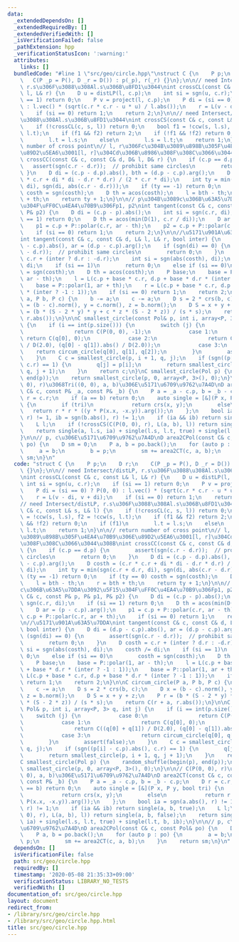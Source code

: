 ```yaml
---
data:
  _extendedDependsOn: []
  _extendedRequiredBy: []
  _extendedVerifiedWith: []
  _isVerificationFailed: false
  _pathExtension: hpp
  _verificationStatusIcon: ':warning:'
  attributes:
    links: []
  bundledCode: "#line 1 \"src/geo/circle.hpp\"\nstruct C {\n    P p;\n    D r;\n \
    \   C(P _p = P(), D _r = D()) : p(_p), r(_r) {}\n};\n\n// need Intersect/distLP,\
    \ r.s\u306F\u3088\u308Al.s\u306B\u8FD1\u3044\nint crossCL(const C& c, const L&\
    \ l, L& r) {\n    D u = distLP(l, c.p);\n    int si = sgn(u, c.r);\n    if (si\
    \ == 1) return 0;\n    P v = project(l, c.p);\n    P di = (si == 0) ? P(0, 0)\
    \ : l.vec() * (sqrt(c.r * c.r - u * u) / l.abs());\n    r = L(v - di, v + di);\n\
    \    if (si == 0) return 1;\n    return 2;\n}\n\n// need Intersect/distLP, r.s\u306F\
    \u3088\u308Al.s\u306B\u8FD1\u3044\nint crossCS(const C& c, const L& s, L& l) {\n\
    \    if (!crossCL(c, s, l)) return 0;\n    bool f1 = !ccw(s, l.s), f2 = !ccw(s,\
    \ l.t);\n    if (f1 && f2) return 2;\n    if (!f1 && !f2) return 0;\n    if (f1)\n\
    \        l.t = l.s;\n    else\n        l.s = l.t;\n    return 1;\n}\n\n// return\
    \ number of cross point\n// l, r\u306Fc\u304B\u3089\u898B\u305F\u4EA4\u70B9\u306E\
    \u89D2\u5EA6\u3001[l, r]\u304Cd\u306B\u8986\u308F\u308C\u3066\u3044\u308B\nint\
    \ crossCC(const C& c, const C& d, D& l, D& r) {\n    if (c.p == d.p) {\n     \
    \   assert(sgn(c.r - d.r));  // prohibit same circles\n        return 0;\n   \
    \ }\n    D di = (c.p - d.p).abs(), bth = (d.p - c.p).arg();\n    D costh = (c.r\
    \ * c.r + di * di - d.r * d.r) / (2 * c.r * di);\n    int ty = min(sgn(c.r + d.r,\
    \ di), sgn(di, abs(c.r - d.r)));\n    if (ty == -1) return 0;\n    if (ty == 0)\
    \ costh = sgn(costh);\n    D th = acos(costh);\n    l = bth - th;\n    r = bth\
    \ + th;\n    return ty + 1;\n}\n\n// p\u304B\u3089c\u306B\u63A5\u7DDA\u3092\u5F15\
    \u304F\uFF0C\u4EA4\u70B9\u306Fp1, p2\nint tangent(const C& c, const P& p, P& p1,\
    \ P& p2) {\n    D di = (c.p - p).abs();\n    int si = sgn(c.r, di);\n    if (si\
    \ == 1) return 0;\n    D th = acos(min(D(1), c.r / di));\n    D ar = (p - c.p).arg();\n\
    \    p1 = c.p + P::polar(c.r, ar - th);\n    p2 = c.p + P::polar(c.r, ar + th);\n\
    \    if (si == 0) return 1;\n    return 2;\n}\n\n//\u5171\u901A\u63A5\u7DDA\n\
    int tangent(const C& c, const C& d, L& l, L& r, bool inter) {\n    D di = (d.p\
    \ - c.p).abs(), ar = (d.p - c.p).arg();\n    if (sgn(di) == 0) {\n        assert(sgn(c.r\
    \ - d.r));  // prohibit same circles\n        return 0;\n    }\n    D costh =\
    \ c.r + (inter ? d.r : -d.r);\n    int si = sgn(abs(costh), di);\n    costh /=\
    \ di;\n    if (si == 1)\n        return 0;\n    else if (si == 0)\n        costh\
    \ = sgn(costh);\n    D th = acos(costh);\n    P base;\n    base = P::polar(1,\
    \ ar - th);\n    l = L(c.p + base * c.r, d.p + base * d.r * (inter ? -1 : 1));\n\
    \    base = P::polar(1, ar + th);\n    r = L(c.p + base * c.r, d.p + base * d.r\
    \ * (inter ? -1 : 1));\n    if (si == 0) return 1;\n    return 2;\n}\n\nC circum_circle(P\
    \ a, P b, P c) {\n    b -= a;\n    c -= a;\n    D s = 2 * crs(b, c);\n    D x\
    \ = (b - c).norm(), y = c.norm(), z = b.norm();\n    D S = x + y + z;\n    P r\
    \ = (b * (S - 2 * y) * y + c * z * (S - 2 * z)) / (s * s);\n    return C(r + a,\
    \ r.abs());\n}\n\nC smallest_circle(const Pol& p, int i, array<P, 3> q, int j)\
    \ {\n    if (i == int(p.size())) {\n        switch (j) {\n            case 0:\n\
    \                return C(P(0, 0), -1);\n            case 1:\n               \
    \ return C(q[0], 0);\n            case 2:\n                return C((q[0] + q[1])\
    \ / D(2.0), (q[0] - q[1]).abs() / D(2.0));\n            case 3:\n            \
    \    return circum_circle(q[0], q[1], q[2]);\n        }\n        assert(false);\n\
    \    }\n    C c = smallest_circle(p, i + 1, q, j);\n    if (sgn((p[i] - c.p).abs(),\
    \ c.r) == 1) {\n        q[j] = p[i];\n        return smallest_circle(p, i + 1,\
    \ q, j + 1);\n    }\n    return c;\n}\nC smallest_circle(Pol p) {\n    random_shuffle(begin(p),\
    \ end(p));\n    return smallest_circle(p, 0, array<P, 3>(), 0);\n}\n\n// C(P(0,\
    \ 0), r)\u3068Tri((0, 0), a, b)\u306E\u5171\u6709\u9762\u7A4D\nD area2CT(const\
    \ C& c, const P& _a, const P& _b) {\n    P a = _a - c.p, b = _b - c.p;\n    D\
    \ r = c.r;\n    if (a == b) return 0;\n    auto single = [&](P x, P y, bool tri)\
    \ {\n        if (tri)\n            return crs(x, y);\n        else\n         \
    \   return r * r * ((y * P(x.x, -x.y)).arg());\n    };\n    bool ia = sgn(a.abs(),\
    \ r) != 1, ib = sgn(b.abs(), r) != 1;\n    if (ia && ib) return single(a, b, true);\n\
    \    L l;\n    if (!crossCS(C(P(0, 0), r), L(a, b), l)) return single(a, b, false);\n\
    \    return single(a, l.s, ia) + single(l.s, l.t, true) + single(l.t, b, ib);\n\
    }\n\n// p, c\u306E\u5171\u6709\u9762\u7A4D\nD area2CPol(const C& c, const Pol&\
    \ po) {\n    D sm = 0;\n    P a, b = po.back();\n    for (auto p : po) {\n   \
    \     a = b;\n        b = p;\n        sm += area2CT(c, a, b);\n    }\n    return\
    \ sm;\n}\n"
  code: "struct C {\n    P p;\n    D r;\n    C(P _p = P(), D _r = D()) : p(_p), r(_r)\
    \ {}\n};\n\n// need Intersect/distLP, r.s\u306F\u3088\u308Al.s\u306B\u8FD1\u3044\
    \nint crossCL(const C& c, const L& l, L& r) {\n    D u = distLP(l, c.p);\n   \
    \ int si = sgn(u, c.r);\n    if (si == 1) return 0;\n    P v = project(l, c.p);\n\
    \    P di = (si == 0) ? P(0, 0) : l.vec() * (sqrt(c.r * c.r - u * u) / l.abs());\n\
    \    r = L(v - di, v + di);\n    if (si == 0) return 1;\n    return 2;\n}\n\n\
    // need Intersect/distLP, r.s\u306F\u3088\u308Al.s\u306B\u8FD1\u3044\nint crossCS(const\
    \ C& c, const L& s, L& l) {\n    if (!crossCL(c, s, l)) return 0;\n    bool f1\
    \ = !ccw(s, l.s), f2 = !ccw(s, l.t);\n    if (f1 && f2) return 2;\n    if (!f1\
    \ && !f2) return 0;\n    if (f1)\n        l.t = l.s;\n    else\n        l.s =\
    \ l.t;\n    return 1;\n}\n\n// return number of cross point\n// l, r\u306Fc\u304B\
    \u3089\u898B\u305F\u4EA4\u70B9\u306E\u89D2\u5EA6\u3001[l, r]\u304Cd\u306B\u8986\
    \u308F\u308C\u3066\u3044\u308B\nint crossCC(const C& c, const C& d, D& l, D& r)\
    \ {\n    if (c.p == d.p) {\n        assert(sgn(c.r - d.r));  // prohibit same\
    \ circles\n        return 0;\n    }\n    D di = (c.p - d.p).abs(), bth = (d.p\
    \ - c.p).arg();\n    D costh = (c.r * c.r + di * di - d.r * d.r) / (2 * c.r *\
    \ di);\n    int ty = min(sgn(c.r + d.r, di), sgn(di, abs(c.r - d.r)));\n    if\
    \ (ty == -1) return 0;\n    if (ty == 0) costh = sgn(costh);\n    D th = acos(costh);\n\
    \    l = bth - th;\n    r = bth + th;\n    return ty + 1;\n}\n\n// p\u304B\u3089\
    c\u306B\u63A5\u7DDA\u3092\u5F15\u304F\uFF0C\u4EA4\u70B9\u306Fp1, p2\nint tangent(const\
    \ C& c, const P& p, P& p1, P& p2) {\n    D di = (c.p - p).abs();\n    int si =\
    \ sgn(c.r, di);\n    if (si == 1) return 0;\n    D th = acos(min(D(1), c.r / di));\n\
    \    D ar = (p - c.p).arg();\n    p1 = c.p + P::polar(c.r, ar - th);\n    p2 =\
    \ c.p + P::polar(c.r, ar + th);\n    if (si == 0) return 1;\n    return 2;\n}\n\
    \n//\u5171\u901A\u63A5\u7DDA\nint tangent(const C& c, const C& d, L& l, L& r,\
    \ bool inter) {\n    D di = (d.p - c.p).abs(), ar = (d.p - c.p).arg();\n    if\
    \ (sgn(di) == 0) {\n        assert(sgn(c.r - d.r));  // prohibit same circles\n\
    \        return 0;\n    }\n    D costh = c.r + (inter ? d.r : -d.r);\n    int\
    \ si = sgn(abs(costh), di);\n    costh /= di;\n    if (si == 1)\n        return\
    \ 0;\n    else if (si == 0)\n        costh = sgn(costh);\n    D th = acos(costh);\n\
    \    P base;\n    base = P::polar(1, ar - th);\n    l = L(c.p + base * c.r, d.p\
    \ + base * d.r * (inter ? -1 : 1));\n    base = P::polar(1, ar + th);\n    r =\
    \ L(c.p + base * c.r, d.p + base * d.r * (inter ? -1 : 1));\n    if (si == 0)\
    \ return 1;\n    return 2;\n}\n\nC circum_circle(P a, P b, P c) {\n    b -= a;\n\
    \    c -= a;\n    D s = 2 * crs(b, c);\n    D x = (b - c).norm(), y = c.norm(),\
    \ z = b.norm();\n    D S = x + y + z;\n    P r = (b * (S - 2 * y) * y + c * z\
    \ * (S - 2 * z)) / (s * s);\n    return C(r + a, r.abs());\n}\n\nC smallest_circle(const\
    \ Pol& p, int i, array<P, 3> q, int j) {\n    if (i == int(p.size())) {\n    \
    \    switch (j) {\n            case 0:\n                return C(P(0, 0), -1);\n\
    \            case 1:\n                return C(q[0], 0);\n            case 2:\n\
    \                return C((q[0] + q[1]) / D(2.0), (q[0] - q[1]).abs() / D(2.0));\n\
    \            case 3:\n                return circum_circle(q[0], q[1], q[2]);\n\
    \        }\n        assert(false);\n    }\n    C c = smallest_circle(p, i + 1,\
    \ q, j);\n    if (sgn((p[i] - c.p).abs(), c.r) == 1) {\n        q[j] = p[i];\n\
    \        return smallest_circle(p, i + 1, q, j + 1);\n    }\n    return c;\n}\n\
    C smallest_circle(Pol p) {\n    random_shuffle(begin(p), end(p));\n    return\
    \ smallest_circle(p, 0, array<P, 3>(), 0);\n}\n\n// C(P(0, 0), r)\u3068Tri((0,\
    \ 0), a, b)\u306E\u5171\u6709\u9762\u7A4D\nD area2CT(const C& c, const P& _a,\
    \ const P& _b) {\n    P a = _a - c.p, b = _b - c.p;\n    D r = c.r;\n    if (a\
    \ == b) return 0;\n    auto single = [&](P x, P y, bool tri) {\n        if (tri)\n\
    \            return crs(x, y);\n        else\n            return r * r * ((y *\
    \ P(x.x, -x.y)).arg());\n    };\n    bool ia = sgn(a.abs(), r) != 1, ib = sgn(b.abs(),\
    \ r) != 1;\n    if (ia && ib) return single(a, b, true);\n    L l;\n    if (!crossCS(C(P(0,\
    \ 0), r), L(a, b), l)) return single(a, b, false);\n    return single(a, l.s,\
    \ ia) + single(l.s, l.t, true) + single(l.t, b, ib);\n}\n\n// p, c\u306E\u5171\
    \u6709\u9762\u7A4D\nD area2CPol(const C& c, const Pol& po) {\n    D sm = 0;\n\
    \    P a, b = po.back();\n    for (auto p : po) {\n        a = b;\n        b =\
    \ p;\n        sm += area2CT(c, a, b);\n    }\n    return sm;\n}\n"
  dependsOn: []
  isVerificationFile: false
  path: src/geo/circle.hpp
  requiredBy: []
  timestamp: '2020-05-08 21:35:33+09:00'
  verificationStatus: LIBRARY_NO_TESTS
  verifiedWith: []
documentation_of: src/geo/circle.hpp
layout: document
redirect_from:
- /library/src/geo/circle.hpp
- /library/src/geo/circle.hpp.html
title: src/geo/circle.hpp
---
```

